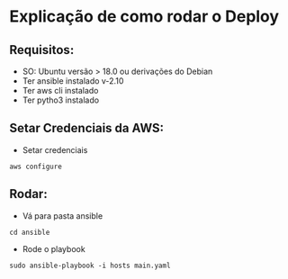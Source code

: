 # Explicação de como rodar o Deploy

## Requisitos:

- SO: Ubuntu versão > 18.0 ou derivações do Debian 
- Ter ansible instalado v-2.10
- Ter aws cli instalado
- Ter pytho3 instalado

## Setar Credenciais da AWS:

- Setar credenciais

```shell
aws configure
```

## Rodar:

- Vá para pasta ansible

```shell
cd ansible
```

- Rode o playbook

```shell
sudo ansible-playbook -i hosts main.yaml
```

